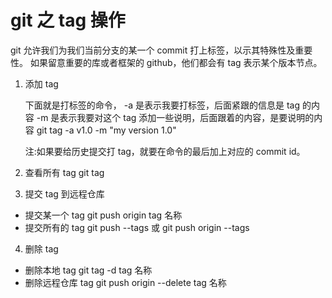 # git 之 tag 操作
git 允许我们为我们当前分支的某一个 commit 打上标签，以示其特殊性及重要性。
如果留意重要的库或者框架的 github，他们都会有 tag 表示某个版本节点。

1. 添加 tag

    下面就是打标签的命令，
    -a 是表示我要打标签，后面紧跟的信息是 tag 的内容
    -m 是表示我要对这个 tag 添加一些说明，后面跟着的内容，是要说明的内容
    git tag -a v1.0 -m "my version 1.0"

    注:如果要给历史提交打 tag，就要在命令的最后加上对应的 commit id。

2. 查看所有 tag
   git tag

3. 提交 tag 到远程仓库

-   提交某一个 tag
    git push origin tag 名称
-   提交所有的 tag
    git push --tags
    或
    git push origin --tags

4. 删除 tag

-   删除本地 tag
    git tag -d tag 名称
-   删除远程仓库 tag
    git push origin --delete tag 名称
